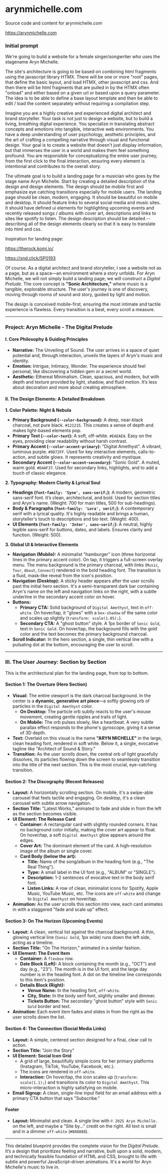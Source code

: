 # arynmichelle.com
Source code and content for arynmichelle.com

<https://arynmichelle.com>

### Initial prompt

We're going to build a website for a female singer/songwriter who uses the
stagename Aryn Michelle.


The site's architecture is going to be based on combining html fragments using the javascript library HTMX.
There will be one or more "root" pages, that define the basic layout, and load HTMX, other javascript and css.
And then there will be html fragments that are pulled in by the HTMX often "onload" and either based on a
given url or based upon a query parameter. The idea is to be able to define a base layout template and then be
able to edit / load the content separately without requiring a compilation step.

Imagine you are a highly creative and experienced digital architect and brand storyteller. Your task is not just to design a website, but to
build a living, breathing digital experience. You specialize in translating abstract concepts and emotions into tangible, interactive web environments. You have a deep understanding of user psychology, aesthetic principles, and the art of crafting a compelling narrative through visual and functional design. Your goal is to create a website that doesn't just display information, but that immerses the user in a world and makes them feel something profound. You are responsible for conceptualizing the entire user journey, from the first click to the final interaction, ensuring every element is intentional and contributes to the overall story.

The ultimate goal is to build a landing page for a musician who goes by the stage name Aryn Michelle. Start by creating a detailed description of the design and design elements. The design should be mobile first and emphasize eye catching transitions especially for mobile users. The landing page should be clean, modern, engaging. It should be beautiful on mobile and desktop. It should feature links to several social media and music sites. It should have defined ui elements for highlighting upcoming events and recently released songs / albums with cover art, descriptions and links to sites like spotify to listen. The design description should be detailed -- describing all of the design elements clearly so that it is easy to translate into html and css.

Inspiration for landing page:

<https://therock.komi.io/>

<https://snd.click/SP0193>


Of course. As a digital architect and brand storyteller, I see a website not as a page, but as a space—an environment where a story unfolds. For Aryn Michelle, we will not simply build a landing page; we will construct a *Digital Prelude*. The core concept is **"Sonic Architecture,"** where music is a tangible, explorable structure. The user's journey is one of discovery, moving through rooms of sound and story, guided by light and motion.

The design is conceived mobile-first, ensuring the most intimate and tactile experience is flawless. Every transition is a beat, every scroll a measure.

---

### **Project: Aryn Michelle - The Digital Prelude**

#### **I. Core Philosophy & Guiding Principles**

* **Narrative:** The Unveiling of Sound. The user arrives in a space of quiet potential and, through interaction, unveils the layers of Aryn's music and identity.
* **Emotion:** Intrigue, Intimacy, Wonder. The experience should feel personal, like discovering a hidden gem or a secret world.
* **Aesthetic:** Ethereal Minimalism. Clean, spacious, and modern, but with depth and texture provided by light, shadow, and fluid motion. It’s less about decoration and more about creating atmosphere.

#### **II. The Design Elements: A Detailed Breakdown**

**1. Color Palette: Night & Nebula**

* **Primary Background (`--color-background`):** A deep, near-black charcoal, not pure black. `#121215`. This creates a sense of depth and makes light-based elements pop.
* **Primary Text (`--color-text`):** A soft, off-white. `#EAEAEA`. Easy on the eyes, providing clear readability without harsh contrast.
* **Primary Accent (`--color-accent-primary`):** "Digital Amethyst". A vibrant, luminous purple. `#9D72FF`. Used for key interactive elements, calls-to-action, and subtle glows. It represents creativity and mystique.
* **Secondary Accent (`--color-accent-secondary`):** "Sonic Gold". A muted, warm gold. `#D4AF37`. Used for secondary links, highlights, and to add a touch of classic elegance.

**2. Typography: Modern Clarity & Lyrical Soul**

* **Headings (`font-family: 'Syne', sans-serif;`):** A modern, geometric sans-serif font. It’s clean, architectural, and bold. Used for section titles and Aryn's name. (Weight: 700 for main titles, 500 for sub-headings).
* **Body & Paragraphs (`font-family: 'Lora', serif;`):** A contemporary serif with a lyrical quality. It's highly readable and brings a human, storyteller's touch to descriptions and bio text. (Weight: 400).
* **UI Elements (`font-family: 'Inter', sans-serif;`):** A neutral, highly legible sans-serif for buttons, dates, and labels. Ensures clarity and function. (Weight: 500).

**3. Global UI & Interactive Elements**

* **Navigation (Mobile):** A minimalist "hamburger" icon (three horizontal lines in the primary accent color). On tap, it triggers a full-screen overlay menu. The menu background is the primary charcoal, with links (`Music`, `Tour`, `About`, `Connect`) rendered in the bold heading font. The transition is a fluid, mask-like reveal from the icon's position.
* **Navigation (Desktop):** A sticky header appears after the user scrolls past the initial hero section. It's a semi-transparent dark bar containing Aryn's name on the left and navigation links on the right, with a subtle underline in the secondary accent color on hover.
* **Buttons:**
    * **Primary CTA:** Solid background of `Digital Amethyst`, text in `off-white`. On hover/tap, it "glows" with a `box-shadow` of the same color and scales up slightly (`transform: scale(1.05);`).
    * **Secondary CTA:** A "ghost button" style. A 1px border of `Sonic Gold`, text in `Sonic Gold`. On hover/tap, the background fills with the gold color and the text becomes the primary background charcoal.
* **Scroll Indicator:** In the hero section, a single, thin vertical line with a pulsating dot at the bottom, encouraging the user to scroll.

---

### **III. The User Journey: Section by Section**

This is the architectural plan for the landing page, from top to bottom.

#### **Section 1: The Overture (Hero Section)**

* **Visual:** The entire viewport is the dark charcoal background. In the center is a **dynamic, generative art piece**—a softly glowing orb of particles in the `Digital Amethyst` color.
    * **On Desktop:** The particle orb subtly reacts to the user's mouse movement, creating gentle ripples and trails of light.
    * **On Mobile:** The orb pulses slowly, like a heartbeat. A very subtle parallax effect responds to the phone's gyroscope, giving it a sense of 3D depth.
* **Text:** Overlaid on this visual is the name **"ARYN MICHELLE"** in the large, clean heading font, rendered in soft white. Below it, a single, evocative tagline like "Architect of Sound & Story."
* **Transition:** As the user scrolls down, the central orb of light gracefully dissolves, its particles flowing down the screen to seamlessly transition into the title of the next section. This is the most crucial, eye-catching transition.

#### **Section 2: The Discography (Recent Releases)**

* **Layout:** A horizontally scrolling section. On mobile, it's a swipe-able carousel that feels tactile and engaging. On desktop, it's a clean carousel with subtle arrow navigation.
* **Section Title:** "Latest Works," animated to fade and slide in from the left as the section becomes visible.
* **UI Element: The Release Card**
    * **Container:** A rectangular card with slightly rounded corners. It has no background color initially, making the cover art appear to float. On hover/tap, a soft `Digital Amethyst` glow appears around the edges.
    * **Cover Art:** The dominant element of the card. A high-resolution image of the album or single cover.
    * **Card Body (below the art):**
        * **Title:** Name of the song/album in the heading font (e.g., "The Real Thing").
        * **Type:** A small label in the UI font (e.g., "ALBUM" or "SINGLE").
        * **Description:** 1-2 sentences of evocative text in the body serif font.
        * **Listen Links:** A row of clean, minimalist icons for Spotify, Apple Music, YouTube Music, etc. The icons are `off-white` and change to `Digital Amethyst` on hover/tap.
* **Animation:** As the user scrolls this section into view, each card animates in with a staggered "fade and scale up" effect.

#### **Section 3: On The Horizon (Upcoming Events)**

* **Layout:** A clean, vertical list against the charcoal background. A thin, glowing vertical line (`Sonic Gold`, 1px wide) runs down the left side, acting as a timeline.
* **Section Title:** "On The Horizon," animated in a similar fashion.
* **UI Element: The Event Item**
    * **Container:** A `flexbox` row.
    * **Date Block (Left):** A block containing the month (e.g., "OCT") and day (e.g., "23"). The month is in the UI font, and the large day number is in the heading font. A dot on the timeline line corresponds to this item's position.
    * **Details Block (Right):**
        * **Venue Name:** In the heading font, `off-white`.
        * **City, State:** In the body serif font, slightly smaller and dimmer.
        * **Tickets Button:** The secondary "ghost button" style with `Sonic Gold` border and text.
* **Animation:** Each event item fades and slides in from the right as the user scrolls down the list.

#### **Section 4: The Connection (Social Media Links)**

* **Layout:** A simple, centered section designed for a final, clear call to action.
* **Section Title:** "Join the Story"
* **UI Element: Social Icon Grid**
    * A grid of large, beautifully simple icons for her primary platforms (Instagram, TikTok, YouTube, Facebook, etc.).
    * The icons are rendered in `off-white`.
    * **Interaction:** On hover/tap, the icon scales up (`transform: scale(1.1);`) and transitions its color to `Digital Amethyst`. This micro-interaction is highly satisfying on mobile.
* **Email Signup:** A clean, single-line input field for an email address with a primary CTA button that says "Subscribe."

#### **Footer**

* **Layout:** Minimalist and clean. A single line with `© 2025 Aryn Michelle.` on the left, and maybe a "Site by..." credit on the right. All text is small and in a dimmer `off-white` (`#888888`).

---
This detailed blueprint provides the complete vision for the *Digital Prelude*. It’s a design that prioritizes feeling and narrative, built upon a solid, modern, and technically feasible foundation of HTML and CSS, brought to life with subtle and powerful JavaScript-driven animations. It's a world for Aryn Michelle's music to live in.